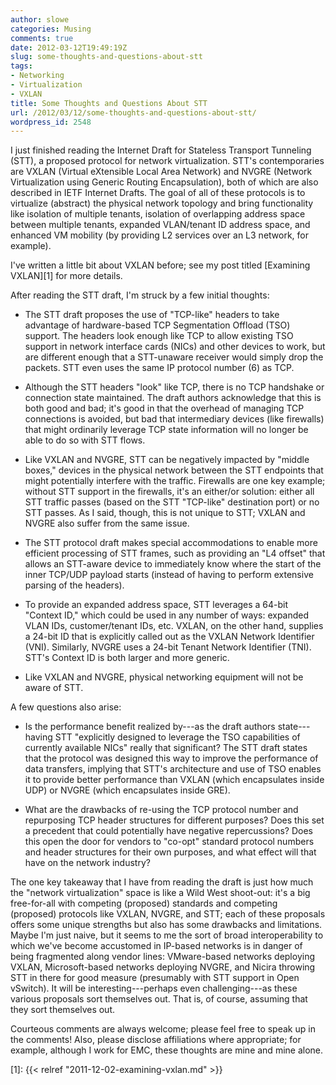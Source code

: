 ```yaml
---
author: slowe
categories: Musing
comments: true
date: 2012-03-12T19:49:19Z
slug: some-thoughts-and-questions-about-stt
tags:
- Networking
- Virtualization
- VXLAN
title: Some Thoughts and Questions About STT
url: /2012/03/12/some-thoughts-and-questions-about-stt/
wordpress_id: 2548
---
```


I just finished reading the Internet Draft for Stateless Transport Tunneling (STT), a proposed protocol for network virtualization. STT's contemporaries are VXLAN (Virtual eXtensible Local Area Network) and NVGRE (Network Virtualization using Generic Routing Encapsulation), both of which are also described in IETF Internet Drafts. The goal of all of these protocols is to virtualize (abstract) the physical network topology and bring functionality like isolation of multiple tenants, isolation of overlapping address space between multiple tenants, expanded VLAN/tenant ID address space, and enhanced VM mobility (by providing L2 services over an L3 network, for example).

I've written a little bit about VXLAN before; see my post titled [Examining VXLAN][1] for more details.

After reading the STT draft, I'm struck by a few initial thoughts:

* The STT draft proposes the use of "TCP-like" headers to take advantage of hardware-based TCP Segmentation Offload (TSO) support. The headers look enough like TCP to allow existing TSO support in network interface cards (NICs) and other devices to work, but are different enough that a STT-unaware receiver would simply drop the packets. STT even uses the same IP protocol number (6) as TCP.

* Although the STT headers "look" like TCP, there is no TCP handshake or connection state maintained. The draft authors acknowledge that this is both good and bad; it's good in that the overhead of managing TCP connections is avoided, but bad that intermediary devices (like firewalls) that might ordinarily leverage TCP state information will no longer be able to do so with STT flows.

* Like VXLAN and NVGRE, STT can be negatively impacted by "middle boxes," devices in the physical network between the STT endpoints that might potentially interfere with the traffic. Firewalls are one key example; without STT support in the firewalls, it's an either/or solution: either all STT traffic passes (based on the STT "TCP-like" destination port) or no STT passes. As I said, though, this is not unique to STT; VXLAN and NVGRE also suffer from the same issue.

* The STT protocol draft makes special accommodations to enable more efficient processing of STT frames, such as providing an "L4 offset" that allows an STT-aware device to immediately know where the start of the inner TCP/UDP payload starts (instead of having to perform extensive parsing of the headers).

* To provide an expanded address space, STT leverages a 64-bit "Context ID," which could be used in any number of ways: expanded VLAN IDs, customer/tenant IDs, etc. VXLAN, on the other hand, supplies a 24-bit ID that is explicitly called out as the VXLAN Network Identifier (VNI). Similarly, NVGRE uses a 24-bit Tenant Network Identifier (TNI). STT's Context ID is both larger and more generic.

* Like VXLAN and NVGRE, physical networking equipment will not be aware of STT.

A few questions also arise:

* Is the performance benefit realized by---as the draft authors state---having STT "explicitly designed to leverage the TSO capabilities of currently available NICs" really that significant? The STT draft states that the protocol was designed this way to improve the performance of data transfers, implying that STT's architecture and use of TSO enables it to provide better performance than VXLAN (which encapsulates inside UDP) or NVGRE (which encapsulates inside GRE).

* What are the drawbacks of re-using the TCP protocol number and repurposing TCP header structures for different purposes? Does this set a precedent that could potentially have negative repercussions? Does this open the door for vendors to "co-opt" standard protocol numbers and header structures for their own purposes, and what effect will that have on the network industry?

The one key takeaway that I have from reading the draft is just how much the "network virtualization" space is like a Wild West shoot-out: it's a big free-for-all with competing (proposed) standards and competing (proposed) protocols like VXLAN, NVGRE, and STT; each of these proposals offers some unique strengths but also has some drawbacks and limitations. Maybe I'm just naive, but it seems to me the sort of broad interoperability to which we've become accustomed in IP-based networks is in danger of being fragmented along vendor lines: VMware-based networks deploying VXLAN, Microsoft-based networks deploying NVGRE, and Nicira throwing STT in there for good measure (presumably with STT support in Open vSwitch). It will be interesting---perhaps even challenging---as these various proposals sort themselves out. That is, of course, assuming that they sort themselves out.

Courteous comments are always welcome; please feel free to speak up in the comments! Also, please disclose affiliations where appropriate; for example, although I work for EMC, these thoughts are mine and mine alone.

[1]: {{< relref "2011-12-02-examining-vxlan.md" >}}
